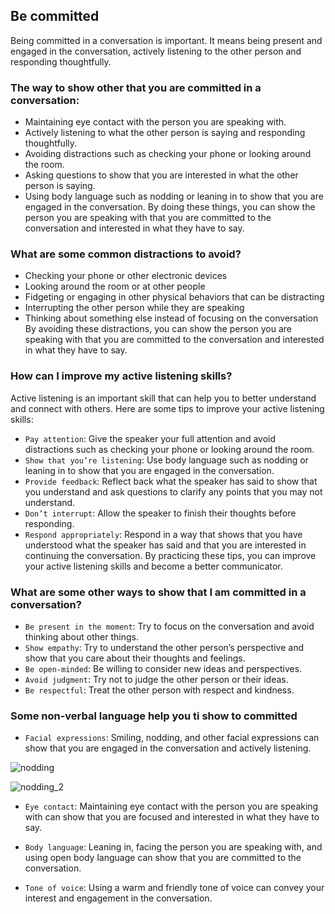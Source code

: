 ## Be committed

Being committed in a conversation is important. It means being present and engaged in the conversation, actively listening to the other person and responding thoughtfully.

### The way to show other that you are committed in a conversation:
- Maintaining eye contact with the person you are speaking with.
- Actively listening to what the other person is saying and responding thoughtfully.
- Avoiding distractions such as checking your phone or looking around the room.
- Asking questions to show that you are interested in what the other person is saying.
- Using body language such as nodding or leaning in to show that you are engaged in the conversation.
By doing these things, you can show the person you are speaking with that you are committed to the conversation and interested in what they have to say.

### What are some common distractions to avoid?

- Checking your phone or other electronic devices
- Looking around the room or at other people
- Fidgeting or engaging in other physical behaviors that can be distracting
- Interrupting the other person while they are speaking
- Thinking about something else instead of focusing on the conversation
By avoiding these distractions, you can show the person you are speaking with that you are committed to the conversation and interested in what they have to say. 


### How can I improve my active listening skills?
Active listening is an important skill that can help you to better understand and connect with others. Here are some tips to improve your active listening skills:
- `Pay attention`: Give the speaker your full attention and avoid distractions such as checking your phone or looking around the room.
- `Show that you’re listening`: Use body language such as nodding or leaning in to show that you are engaged in the conversation.
- `Provide feedback`: Reflect back what the speaker has said to show that you understand and ask questions to clarify any points that you may not understand.
- `Don’t interrupt`: Allow the speaker to finish their thoughts before responding.
- `Respond appropriately`: Respond in a way that shows that you have understood what the speaker has said and that you are interested in continuing the conversation.
By practicing these tips, you can improve your active listening skills and become a better communicator.

### What are some other ways to show that I am committed in a conversation?
- `Be present in the moment`: Try to focus on the conversation and avoid thinking about other things.
- `Show empathy`: Try to understand the other person’s perspective and show that you care about their thoughts and feelings.
- `Be open-minded`: Be willing to consider new ideas and perspectives.
- `Avoid judgment`: Try not to judge the other person or their ideas.
- `Be respectful`: Treat the other person with respect and kindness.


### Some non-verbal language help you ti show to  committed
- `Facial expressions`: Smiling, nodding, and other facial expressions can show that you are engaged in the conversation and actively listening.

![nodding](https://th.bing.com/th/id/R.3a965f42c31aceafb8956f8d183d7fea?rik=qvAK667xjjP83g&pid=ImgRaw&r=0)

![nodding_2](https://www.reactiongifs.com/r/bonod.gif)

- `Eye contact`: Maintaining eye contact with the person you are speaking with can show that you are focused and interested in what they have to say.

- `Body language`: Leaning in, facing the person you are speaking with, and using open body language can show that you are committed to the conversation.

- `Tone of voice`: Using a warm and friendly tone of voice can convey your interest and engagement in the conversation.
